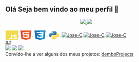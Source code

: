 ## Olá Seja bem vindo ao meu perfil 👋

<div align="center">
  <a href="https://github.com/josedembo">
  <img height="180em" src="https://github-readme-stats.vercel.app/api?username=josedembo&show_icons=true&theme=dracula&include_all_commits=true&count_private=true"/>
  <img height="180em" src="https://github-readme-stats.vercel.app/api/top-langs/?username=josedembo&layout=compact&langs_count=7&theme=dracula"/>
</div>
<div>  
  <div style="display: inline_block"><br>
  <img align="center" alt="Jose-Js" height="30" width="40" src="https://raw.githubusercontent.com/devicons/devicon/master/icons/javascript/javascript-plain.svg">
  <img align="center" alt="Jose-HTML" height="30" width="40" src="https://raw.githubusercontent.com/devicons/devicon/master/icons/html5/html5-original.svg">
  <img align="center" alt="Jose-CSS" height="30" width="40" src="https://raw.githubusercontent.com/devicons/devicon/master/icons/css3/css3-original.svg">
  <img align="center" alt="Jose-Python" height="30" width="40" src="https://raw.githubusercontent.com/devicons/devicon/master/icons/python/python-original.svg">
  <img align="center" alt="Jose-C" height="30" width="40" src="https://cdn.jsdelivr.net/gh/devicons/devicon/icons/c/c-original.svg">
  <img align="center" alt="Jose-C" height="30" width="40" src="https://cdn.jsdelivr.net/gh/devicons/devicon/icons/typescript/typescript-original.svg">
  <img align="center" alt="Jose-C" height="30" width="40" src="https://cdn.jsdelivr.net/gh/devicons/devicon/icons/java/java-original.svg">
</div>
##
  
  <div>
    <a href="https://www.linkedin.com/in/josedembo/" target="_blank"><img src="https://img.shields.io/badge/-LinkedIn-%230077B5?style=for-the-badge&logo=linkedin&logoColor=white" target="_blank"></a> 
   <a href="https://www.instagram.com/dembo_jose/" target="_blank"><img src="https://img.shields.io/badge/-Instagram-%23E4405F?style=for-the-badge&logo=instagram&logoColor=white" target="_blank"></a>
   <a href = "mailto:josepedrodanieldembo@gmail.com"><img src="https://img.shields.io/badge/-Gmail-%23333?style=for-the-badge&logo=gmail&logoColor=white" target="_blank"></a>
  </div>
  
  <div> Convido-lhe a ver alguns dos meus projetos: <a href="https://github.com/demboProjects">demboProjects </a></div>
